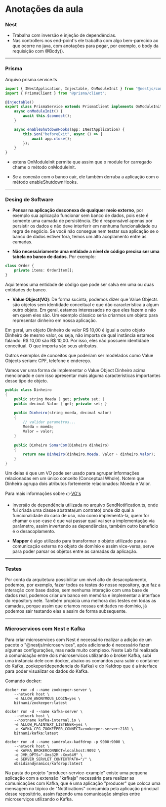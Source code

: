 # Anotações da aula

### Nest

* Trabalha com inversão e injeção de dependências.
* Nas controllers nos end-point's ele trabalha com algo bem-parecido ao que ocorre no java, com anotações para pegar, por exemplo, o body da requisição com @Body().

___

### Prisma

Arquivo prisma.service.ts
```ts
import { INestApplication, Injectable, OnModuleInit } from "@nestjs/common";
import { PrismaClient } from "@prisma/client";

@Injectable()
export class PrismaService extends PrismaClient implements OnModuleInit {
    async onModuleInit() {
        await this.$connect();
    }

    async enableShutdownHooks(app: INestApplication) {
        this.$on("beforeExit", async () => {
            await app.close();
        });
    }
}
```

* extens OnModuleInit permite que assim que o module for carregado chame o método onModuleInit.

* Se a conexão com o banco cair, ele também derruba a aplicação com o método enableShutdownHooks.

---

### Desing de Software

* **Pensar na aplicação desconexa de qualquer meio externo**, por exemplo sua aplicação funcionar sem banco de dados, pois este é somente uma camada de persistência. Ele é responsável apenas por persistir os dados e não deve interferir em nenhuma funcionalidade ou regra de negócio. Se você não consegue nem testar sua aplicação se o banco de dados estiver fora, temos um alto acoplamento entre as camadas.

* **Não necessáriamente uma entidade a nível de código precisa ser uma tabela no banco de dados**.
Por exemplo:
```ts
class Order {
    private items: OrderItem[];
}
```

Aqui temos uma entidade de código que pode ser salva em uma ou duas entidades de banco.

* **Value Object(VO)**: De forma sucinta, podemos dizer que Value Objects são objetos sem identidade conceitual e que dão característica a algum outro objeto. Em geral, estamos interessados no que eles fazem e não em quem eles são. Um exemplo clássico seria criarmos um objeto para representar dinheiro em nossa aplicação.

Em geral, um objeto Dinheiro de valor R$ 10,00 é igual a outro objeto Dinheiro de mesmo valor, ou seja, não importa de qual instância estamos falando: R$ 10,00 são R$ 10,00. Por isso, eles não possuem identidade conceitual. O que importa são seus atributos.

Outros exemplos de conceitos que poderiam ser modelados como Value Objects seriam: CPF, telefone e endereço.

Vamos ver uma forma de implementar o Value Object Dinheiro acima mencionado e com isso apresentar mais alguma características importantes desse tipo de objeto.

```java
public class Dinheiro
{
    public string Moeda { get; private set; }
    public decimal Valor { get; private set; }
 
    public Dinheiro(string moeda, decimal valor)
    {
        // validar parametros...
        Moeda = moeda;
        Valor = valor;
    }
 
    public Dinheiro SomarCom(Dinheiro dinheiro)
    {
        return new Dinheiro(dinheiro.Moeda, Valor + dinheiro.Valor);
    }
}
```

Um delas é que um VO pode ser usado para agrupar informações relacionadas em um único conceito (Conceptual Whole). Notem que Dinheiro agrupa dois atributos fortemente relacionados: Moeda e Valor.

Para mais informações sobre 👉[VO's](https://robsoncastilho.com.br/2013/11/10/trabalhando-com-value-objects/)

* Inversão de dependência utilizada no arquivo SendNotification.ts, onde fui criada uma classe abstrata(um contrato) onde diz qual a funcionalidade do caso de uso, não como implementá-la, quem for chamar o use-case é que vai passar qual vai ser a implementação via parâmetro, assim invertendo as dependências, também outro beneficio é o desacoplamento.

* **Mapper** é algo utilizado para transformar o objeto utilizado para a comunicação externa no objeto de domínio e assim vice-versa, serve para poder parsar os objetos entre as camadas da aplicação.

---

### Testes

Por conta da arquitetura possibilitar um nível alto de desacoplamento, podemos, por exemplo, fazer todos os testes do nosso repository, que faz a interação com base dados, sem nenhuma interação com uma base de dados real, podemos criar um banco em memória e implementar a interface do repository nele. Também propicia uma melhora dos testes em todas as camadas, porque assim que criamos nossas entidades no domínio, já podemos sair testando elas e assim de forma subsequente.

---

### Microservicos com Nest e Kafka

Para criar microservices com Nest é necessário realizar a adição de um pacote o "@nestjs/microservices", após adicionado é necessário fazer algumas configurações, mas nada muito complexo. Neste Lab foi realizada a comunicação entre dois microservicos utilizando o broker Kafka, subi uma instancia dele com docker, abaixo os comandos para subir o container do Kafka, zookeper(dependencia do Kafka) e do Kafdrop que é a interface para poder visualizar os dados do Kafka.

Comando docker:
```
docker run -d --name zookeeper-server \
    --network host \
    -e ALLOW_ANONYMOUS_LOGIN=yes \
    bitnami/zookeeper:latest

docker run -d --name kafka-server \
    --network host \
    --hostname kafka-internal.io \
    -e ALLOW_PLAINTEXT_LISTENER=yes \
    -e KAFKA_CFG_ZOOKEEPER_CONNECT=zookeeper-server:2181 \
    bitnami/kafka:latest

docker run -d --name sandrolax-kadfdrop -p 9000:9000 \
    --network host \
    -e KAFKA_BROKERCONNECT=localhost:9092 \
    -e JVM_OPTS="-Xms32M -Xmx64M" \
    -e SERVER_SERVLET_CONTEXTPATH="/" \
    obsidiandynamics/kafdrop:latest
```

Na pasta do projeto "producer-service-example" existe uma pequena aplicação com a extensão "kafkajs" necessária para realizar as comunicações com Kafka, que é uma aplicação "producer" que coloca uma mensagem no tópico de "Notifications" consumida pela aplicação principal desse repositório, assim fazendo uma comunicação simples entre microserviços utilizando o Kafka.